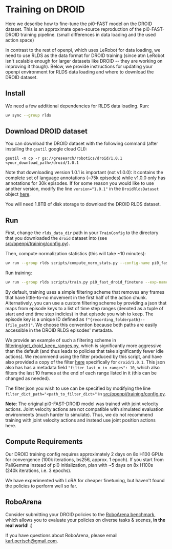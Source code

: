 # Training on DROID

Here we describe how to fine-tune the pi0-FAST model on the DROID dataset. This is an approximate open-source reproduction of the pi0-FAST-DROID training pipeline.
(small differences in data loading and the used action space)

In contrast to the rest of openpi, which uses LeRobot for data loading, we need to use RLDS as the data format for DROID training (since atm LeRobot isn't scalable enough 
for larger datasets like DROID -- they are working on improving it though). Below, we provide instructions for updating your openpi environment for RLDS data loading and where to download the DROID dataset.

## Install

We need a few additional dependencies for RLDS data loading. Run:
```bash
uv sync --group rlds
```

## Download DROID dataset

You can download the DROID dataset with the following command (after installing the `gsutil` google cloud CLI):
```
gsutil -m cp -r gs://gresearch/robotics/droid/1.0.1 <your_download_path>/droid/1.0.1
```

Note that downloading version 1.0.1 is important (not v1.0.0): it contains the complete set of language annotations (~75k episodes) while v1.0.0 only has annotations for 30k episodes. If for some reason you would like to use another version, modify the line `version="1.0.1"` in the `DroidRldsDataset` object [here](src/openpi/training/droid_rlds_dataset.py).

You will need 1.8TB of disk storage to download the DROID RLDS dataset.

## Run

First, change the `rlds_data_dir` path in your `TrainConfig` to the directory that you downloaded the `droid` dataset into (see [src/openpi/training/config.py](src/openpi/training/config.py)).

Then, compute normalization statistics (this will take ~10 minutes):
```bash
uv run --group rlds scripts/compute_norm_stats.py --config-name pi0_fast_droid_finetune --max-frames 10_000_000
```

Run training:
```bash
uv run --group rlds scripts/train.py pi0_fast_droid_finetune --exp-name=my_experiment --overwrite
```

By default, training uses a simple filtering scheme that removes any frames that have little-to-no movement in the first half of the action chunk. Alternatively, you can use a custom filtering scheme by providing a json that maps from episode keys to a list of time step ranges (denoted as a tuple of start and end time step indicies) in that episode you wish to keep. The episode key is a unique ID defined as `f"{recording_folderpath}--{file_path}"`. We choose this convention because both paths are easily accessible in the DROID RLDS episodes' metadata.

We provide an example of such a filtering scheme in [filtering/get_droid_keep_ranges.py](examples/droid/filtering/get_droid_keep_ranges.py), which is significantly more aggressive than the default (and thus leads to policies that take significantly fewer idle actions). We recommend using the filter produced by this script, and have also provided a copy of the filter [here](https://huggingface.co/KarlP/droid#filtering-data) specifically for `droid/1.0.1`. This json also has has a metadata field `"filter_last_n_in_ranges": 10`, which also filters the last 10 frames at the end of each range listed in it (this can be changed as needed).

The filter json you wish to use can be specified by modifying the line `filter_dict_path="<path_to_filter_dict>"` in [src/openpi/training/config.py](src/openpi/training/config.py).

**Note**: The original pi0-FAST-DROID model was trained with joint velocity actions.
Joint velocity actions are not compatible with simulated evaluation environments (much harder to simulate). 
Thus, we do not recommend training with joint velocity actions and instead use joint position actions here.


## Compute Requirements

Our DROID training config requires approximately 2 days on 8x H100 GPUs for convergence (100k iterations, bs256, approx. 1 epoch).
If you start from PaliGemma instead of pi0 initialization, plan with ~5 days on 8x H100s (240k iterations, i.e. 3 epochs).

We have experimented with LoRA for cheaper finetuning, but haven't found the policies to perform well so far.


## RoboArena

Consider submitting your DROID policies to the [RoboArena benchmark](https://robo-arena.github.io/), which allows you to evaluate your policies on diverse tasks & scenes, **in the real world**! :)

If you have questions about RoboArena, please email [karl.pertsch@gmail.com](mailto:karl.pertsch@gmail.com).
